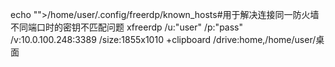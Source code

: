 echo "">/home/user/.config/freerdp/known_hosts#用于解决连接同一防火墙不同端口时的密钥不匹配问题
xfreerdp /u:"user" /p:"pass" /v:10.0.100.248:3389 /size:1855x1010 +clipboard /drive:home,/home/user/桌面
